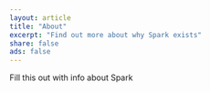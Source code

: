 ```yaml
---
layout: article
title: "About"
excerpt: "Find out more about why Spark exists"
share: false
ads: false
---
```


Fill this out with info about Spark
